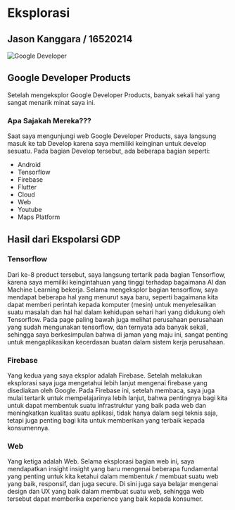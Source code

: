# Eksplorasi
## Jason Kanggara / 16520214

![Google Developer](https://developers.google.com/site-assets/images/home/google_developers_logo.png)
## Google Developer Products
Setelah mengeksplor Google Developer Products, banyak sekali hal yang sangat menarik minat saya ini.

### Apa Sajakah Mereka???
Saat saya mengunjungi web Google Developer Products, saya langsung masuk ke tab Develop karena saya memiliki keinginan untuk develop sesuatu.
Pada bagian Develop tersebut, ada beberapa bagian seperti:
- Android
- Tensorflow
- Firebase
- Flutter
- Cloud
- Web
- Youtube
- Maps Platform

## Hasil dari Ekspolarsi GDP
### Tensorflow
Dari ke-8 product tersebut, saya langsung tertarik pada bagian Tensorflow, karena saya memiliki keingintahuan yang tinggi terhadap bagaimana AI dan Machine Learning bekerja.
Selama mengeksplor bagian tensorflow, saya mendapat beberapa hal yang menurut saya baru, seperti bagaimana kita dapat memberi perintah kepada komputer (mesin) untuk menyelesaikan suatu masalah dan hal hal dalam kehidupan sehari hari yang didukung oleh Tensorflow. Pada page paling bawah juga melihat perusahaan perusahaan yang sudah mengunakan tensorflow, dan ternyata ada banyak sekali, sehingga saya berkesimpulan bahwa di jaman yang maju ini, sangat penting untuk mengaplikasikan kecerdasan buatan dalam sistem kerja perusahaan.
### Firebase
Yang kedua yang saya eksplor adalah Firebase. Setelah melakukan eksplorasi saya juga mengetahui lebih lanjut mengenai firebase yang disediakan oleh Google. Pada Firebase ini, setelah membaca, saya juga mulai tertarik untuk mempelajarinya lebih lanjut, bahwa pentingnya bagi kita untuk dapat membentuk suatu infrastruktur yang baik pada web dan meningkatkan kualitas suatu aplikasi, tidak hanya dalam segi teknis saja, tetapi juga penting bagi kita untuk memberikan yang terbaik kepada konsumennya.
### Web
Yang ketiga adalah Web. Selama eksplorasi bagian web ini, saya mendapatkan insight insight yang baru mengenai beberapa fundamental yang penting untuk kita ketahui dalam membentuk / membuat suatu web yang baik, responsif, dan juga secure. Di sini juga saya belajar mengenai design dan UX yang baik dalam membuat suatu web, sehingga web tersebut dapat memberika experience yang baik kepada konsumer.
